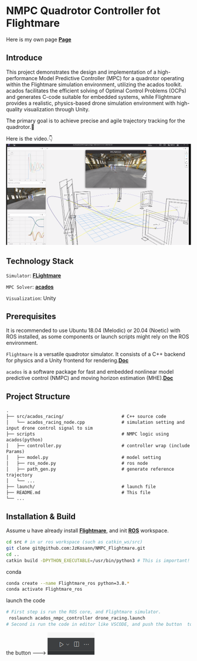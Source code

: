 # NMPC Quadrotor Controller fot Flightmare
Here is my own page **[Page](https://jzkosann.github.io/)**

## Introduce
This project demonstrates the design and implementation of a high-performance Model Predictive Controller (MPC) for a quadrotor operating within the Flightmare simulation environment, utilizing the acados toolkit. acados facilitates the efficient solving of Optimal Control Problems (OCPs) and generates C-code suitable for embedded systems, while Flightmare provides a realistic, physics-based drone simulation environment with high-quality visualization through Unity.

The primary goal is to achieve precise and agile trajectory tracking for the quadrotor.🥳

Here is the video.👇
[![IMAGE ALT TEXT HERE](youtube.png)](https://youtu.be/0tH68vLpp1M)

## Technology Stack

`Simulator`: **[FLightmare](https://uzh-rpg.github.io/flightmare/)**

`MPC Solver`: **[acados](https://docs.acados.org/)**

`Visualization`: Unity

## Prerequisites

It is recommended to use Ubuntu 18.04 (Melodic) or 20.04 (Noetic) with ROS installed, as some components or launch scripts might rely on the ROS environment.

`Flightmare` is a versatile quadrotor simulator. It consists of a C++ backend for physics and a Unity frontend for rendering.**[Doc](https://flightmare.readthedocs.io/en/latest/)**

`acados` is a software package for fast and embedded nonlinear model predictive control (NMPC) and moving horizon estimation (MHE).**[Doc](https://docs.acados.org/installation/index.html)**

## Project Structure
```
.
├── src/acados_racing/                      # C++ source code
│   └── acados_racing_node.cpp              # simulation setting and input drone control signal to sim
├── scripts                                 # NMPC logic using acados(python)
│   ├── controller.py                       # controller wrap (include Params)
│   ├── model.py                            # model setting
│   ├── ros_node.py                         # ros node
│   ├── path_gen.py                         # generate reference trajectory
│   └── ...
├── launch/                                 # launch file
├── README.md                               # This file
└── ...
```

## Installation & Build
Assume u have already install **[Flightmare](https://flightmare.readthedocs.io/en/latest/)**, and init **[ROS](https://www.ros.org/)** workspace.
```bash
cd src # in ur ros workspace (such as catkin_ws/src)
git clone git@github.com:JzKosann/NMPC_Flightmare.git
cd ..
catkin build -DPYTHON_EXECUTABLE=/usr/bin/python3 # This is important!
```

conda
```bash
conda create --name Flightmare_ros python=3.8.*
conda activate Flightmare_ros
```
launch the code
``` bash
# First step is run the ROS core, and Flightmare simulator.
 roslaunch acados_nmpc_controller drone_racing.launch 
# Second is run the code in editor like VSCODE, and push the button  to launch the drone.🚀🚀🚀🚀🚀
```
the button ---> ![vscode_run_button](button.png)
